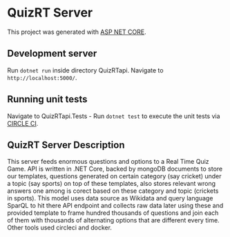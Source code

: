# QuizRT Server

This project was generated with [ASP NET CORE](https://github.com/aspnet/AspNetCore).

## Development server

Run `dotnet run` inside directory QuizRTapi. Navigate to `http://localhost:5000/`.

## Running unit tests

Navigate to QuizRTapi.Tests -
Run `dotnet test` to execute the unit tests via [CIRCLE CI](https://github.com/circleci).

## QuizRT Server Description
This server feeds enormous questions and options to a Real Time Quiz Game. API is written in .NET Core, backed by mongoDB documents to store our templates, questions generated on certain category (say cricket) under a topic (say sports) on top of these templates, also stores relevant wrong answers one among is corect based on these category and topic (crickets in sports). This model uses data source as Wikidata and query language SparQL to hit there API endpoint and collects raw data later using these and provided template to frame hundred thousands of questions and join each of them with thousands of alternating options that are different every time.
Other tools used circleci and docker.
